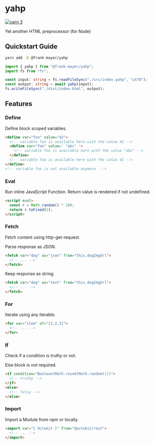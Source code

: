 # yahp

[![yarn 3](https://shields.io/badge/yarn-PnP-2C8EBB?logo=yarn)](https://yarnpkg.com/features/pnp)

Yet another HTML preprocessor (for Node)

## Quickstart Guide

```bash
yarn add -D @frank-mayer/yahp
```

```typescript
import { yahp } from "@frank-mayer/yahp";
import fs from "fs";

const input: string = fs.readFileSync("./src/index.yahp", "utf8");
const output: string = await yahp(input);
fs.writeFileSync("./dist/index.html", output);
```

## Features

### Define

Define block scoped variables.

```html
<define var="foo" value="42">
  <!-- variable foo is available here with the value 42 -->
  <define var="foo" value=' "abc" '>
    <!-- variable foo is available here with the value "abc" -->
  </define>
  <!-- variable foo is available here with the value 42 -->
</define>
<!-- variable foo is not available anymore  -->
```

### Eval

Run inline JavaScript Function. Return value is rendered if not undefined.

```html
<script eval>
  const r = Math.random() * 100;
  return r.toFixed(2);
</script>
```

### Fetch

Fetch content using http-get-request.

Parse response as JSON.

```html
<fetch var="dog" as="json" from="this.dogImgUrl">
  <!-- ... -->
</fetch>
```

Keep response as string.

```html
<fetch var="dog" as="text" from="this.dogImgUrl">
  <!-- ... -->
</fetch>
```

### For

Iterate using any iterable.

```html
<for var="item" of="[1,2,3]">
  <!-- ... -->
</for>
```

### If

Check if a condition is truthy or not.

Else block is not required.

```html
<if condition="Boolean(Math.round(Math.random()))">
  <!-- truthy -->
</if>
<else>
  <!-- falsy -->
</else>
```

### Import

Import a Module from npm or locally.

```html
<import var="{ Octokit }" from="@octokit/rest">
  <!-- ... -->
</import>
```
